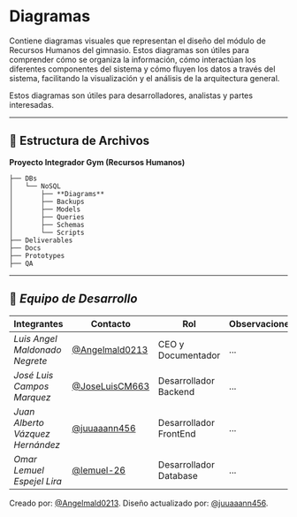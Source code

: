 # Diagramas

Contiene diagramas visuales que representan el diseño del módulo de Recursos Humanos del gimnasio. Estos diagramas son útiles para comprender cómo se organiza la información, cómo interactúan los diferentes componentes del sistema y cómo fluyen los datos a través del sistema, facilitando la visualización y el análisis de la arquitectura general.

Estos diagramas son útiles para desarrolladores, analistas y partes interesadas.

---

## 📁 **Estructura de Archivos**
**Proyecto Integrador Gym (Recursos Humanos)**

```plaintext
├── DBs
│   └── NoSQL
│       ├── **Diagrams**
│       ├── Backups
│       ├── Models
│       ├── Queries
│       ├── Schemas
│       └── Scripts
├── Deliverables
├── Docs
├── Prototypes
├── QA
```

---
## 👥 *Equipo de Desarrollo*

| Integrantes                   | Contacto                                                   | Rol                      | Observaciones |
| ----------------------------- | ---------------------------------------------------------- | ------------------------ | ------------- |
| *Luis Angel Maldonado Negrete*    | [@Angelmald0213](https://github.com/Angelmald0213)                     | CEO y Documentador | ...           |
| *José Luis Campos Marquez* | [@JoseLuisCM663](https://github.com/JoseLuisCM663)             | Desarrollador Backend             | ...           |
| *Juan Alberto Vázquez Hernández*   | [@juuaaann456](https://github.com/MRVargas19)               | Desarrollador FrontEnd             | ...           |
| *Omar Lemuel Espejel Lira* | [@lemuel-26](https://github.com/lemuel-26) | Desarrollador Database   | ...           |


Creado por: [@Angelmald0213](https://github.com/Angelmald0213).
Diseño actualizado por: [@juuaaann456](https://github.com/juuaaann456). 
